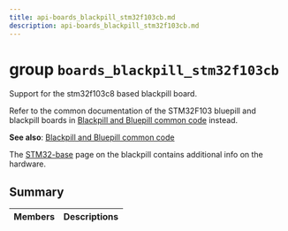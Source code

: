 ```yaml
---
title: api-boards_blackpill_stm32f103cb.md
description: api-boards_blackpill_stm32f103cb.md
---
```

# group `boards_blackpill_stm32f103cb` 

Support for the stm32f103c8 based blackpill board.

Refer to the common documentation of the STM32F103 bluepill and blackpill boards in [Blackpill and Bluepill common code](./doc/starlight-docs/src/content/docs/apidoc/api-undefined.md#group__boards__common__blxxxpill) instead.

**See also**: [Blackpill and Bluepill common code](./doc/starlight-docs/src/content/docs/apidoc/api-undefined.md#group__boards__common__blxxxpill)

The [STM32-base](https://stm32-base.org/boards/STM32F103C8T6-Black-Pill.html) page on the blackpill contains additional info on the hardware.

## Summary

 Members                        | Descriptions                                
--------------------------------|---------------------------------------------

